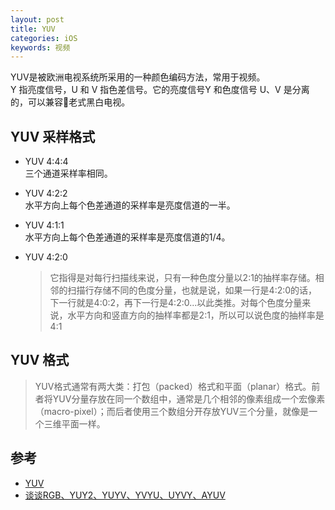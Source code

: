 ```yaml
---
layout: post
title: YUV
categories: iOS
keywords: 视频
---
```


YUV是被欧洲电视系统所采用的一种颜色编码方法，常用于视频。  
Y 指亮度信号，U 和 V 指色差信号。它的亮度信号Y 和色度信号 U、V 是分离的，可以兼容老式黑白电视。  
## YUV 采样格式  
- YUV 4:4:4  
    三个通道采样率相同。  
- YUV 4:2:2  
    水平方向上每个色差通道的采样率是亮度信道的一半。  
- YUV 4:1:1  
    水平方向上每个色差通道的采样率是亮度信道的1/4。  
- YUV 4:2:0  

    > 它指得是对每行扫描线来说，只有一种色度分量以2:1的抽样率存储。相邻的扫描行存储不同的色度分量，也就是说，如果一行是4:2:0的话，下一行就是4:0:2，再下一行是4:2:0...以此类推。对每个色度分量来说，水平方向和竖直方向的抽样率都是2:1，所以可以说色度的抽样率是4:1

## YUV 格式  
> YUV格式通常有两大类：打包（packed）格式和平面（planar）格式。前者将YUV分量存放在同一个数组中，通常是几个相邻的像素组成一个宏像素（macro-pixel）；而后者使用三个数组分开存放YUV三个分量，就像是一个三维平面一样。  

    
    
## 参考  
- [YUV](https://baike.baidu.com/item/YUV/3430784?fr=aladdin)
- [ 谈谈RGB、YUY2、YUYV、YVYU、UYVY、AYUV](http://blog.csdn.net/u014260892/article/details/51883723)


